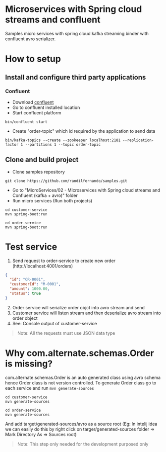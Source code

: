 # Microservices with Spring cloud streams and confluent
Samples micro services with spring cloud kafka streaming binder with confluent avro serializer.

# How to setup

## Install and configure third party applications

### Confluent
- Download [confluent](https://www.confluent.io/download/)
- Go to confluent installed location
- Start confluent platform
```
bin/confluent start
```
- Create "order-topic" which id required by the application to send data
```
bin/kafka-topics --create --zookeeper localhost:2181 --replication-factor 1 --partitions 1 --topic order-topic
```

## Clone and build project
- Clone samples repository
```
git clone https://github.com/randilfernando/samples.git
```
- Go to "MicroServices/02 - MIcroservices with Spring cloud streams and Confluent (kafka + avro)" folder
- Run micro services (Run both projects)
```
cd customer-service
mvn spring-boot:run
```
```
cd order-service
mvn spring-boot:run
```

# Test service
1. Send request to order-service to create new order (http://localhost:4001/orders)
```json
{
  "id": "CR-0001",
  "customerId": "M-0001",
  "amount": 1000.00,
  "status": true
}
```
2. Order service will serialize order objct into avro stream and send
3. Customer service will listen stream and then deserialize avro stream into order object
4. See: Console output of customer-service

>Note: All the requests must use JSON data type

# Why com.alternate.schemas.Order is missing?
com.alternate.schemas.Order is an auto generated class using avro schema hence Order class is not version controlled.
To generate Order class go to each service and run `mvn generate-sources`
```
cd customer-service
mvn generate-sources
```
```
cd order-service
mvn generate-sources
```
And add target/generated-sources/avro as a source root 
(Eg: In intelij idea we can easily do this by right click on targer/generated-sources folder => Mark Directory As => Sources root)

>Note: This step only needed for the development purposed only
